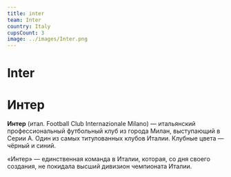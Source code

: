 ```yaml
---
title: inter
team: Inter
country: Italy
cupsCount: 3
image: ../images/Inter.png
---
```


# Inter
# Интер
**Интер**  (итал. Football Club Internazionale Milano) — итальянский профессиональный футбольный клуб из города Милан, выступающий в Серии А. Один из самых титулованных клубов Италии. Клубные цвета — чёрный и синий.

«Интер» — единственная команда в Италии, которая, со дня своего создания, не покидала высший дивизион чемпионата Италии.